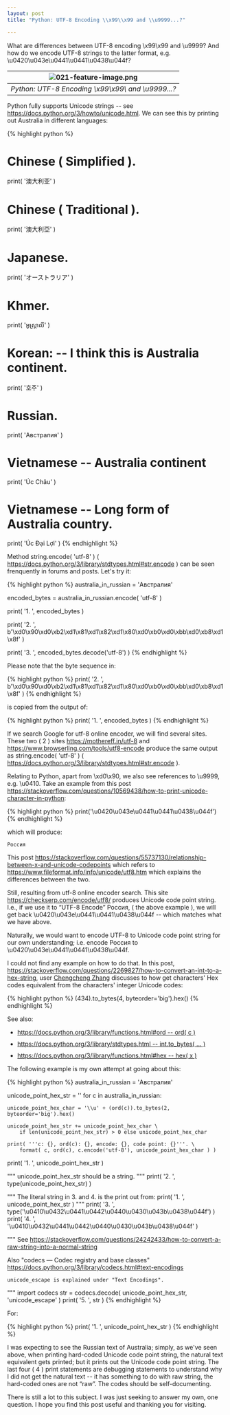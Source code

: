 ```yaml
---
layout: post
title: "Python: UTF-8 Encoding \\x99\\x99 and \\u9999...?"

---
```


What are differences between UTF-8 encoding \x99\x99 and \u9999? 
And how do we encode UTF-8 strings to the latter format, e.g. 
\u0420\u043e\u0441\u0441\u0438\u044f?

| ![021-feature-image.png](https://behainguyen.files.wordpress.com/2022/05/021-feature-image.png) |
|:--:|
| *Python: UTF-8 Encoding \x99\x99\ and \u9999...?* |

<span class="keyword">
Python</span> fully supports
<span class="keyword">
Unicode</span> strings -- see
<a href="https://docs.python.org/3/howto/unicode.html"
title="Unicode HOWTO" target="_blank">https://docs.python.org/3/howto/unicode.html</a>.
We can see this by printing out
<span class="keyword">
Australia</span> in different languages:

{% highlight python %}
# Chinese ( Simplified ).
print( '澳大利亚' )
# Chinese ( Traditional ).
print( '澳大利亞' )
# Japanese.
print( 'オーストラリア' )
# Khmer.
print( 'អូស្ត្រាលី' )
# Korean: -- I think this is Australia continent.
print( '호주' ) 
# Russian.
print( 'Австралия' )
# Vietnamese -- Australia continent
print( 'Úc Châu' )
# Vietnamese -- Long form of Australia country.
print( 'Úc Đại Lợi' )
{% endhighlight %}

Method
<span class="keyword">
string.encode( 'utf-8' )</span> (
<a href="https://docs.python.org/3/library/stdtypes.html#str.encode"
title="str.encode(encoding='utf-8', errors='strict')"
target="_blank">https://docs.python.org/3/library/stdtypes.html#str.encode</a> )
can be seen frenquently in forums and posts. Let's try it:

{% highlight python %}
australia_in_russian = 'Австралия'

encoded_bytes = australia_in_russian.encode( 'utf-8' )

print( '1. ', encoded_bytes )

print( '2. ', b'\xd0\x90\xd0\xb2\xd1\x81\xd1\x82\xd1\x80\xd0\xb0\xd0\xbb\xd0\xb8\xd1\x8f' )

print( '3. ', encoded_bytes.decode('utf-8') )
{% endhighlight %}

Please note that the <span class="keyword">
byte</span> sequence in:

{% highlight python %}
print( '2. ', b'\xd0\x90\xd0\xb2\xd1\x81\xd1\x82\xd1\x80\xd0\xb0\xd0\xbb\xd0\xb8\xd1\x8f' )
{% endhighlight %}

is copied from the output of:

{% highlight python %}
print( '1. ', encoded_bytes )
{% endhighlight %}

If we search Google for
<span class="keyword">
utf-8 online encoder</span>, we will find several sites. These two
( 2 ) sites
<a href="https://mothereff.in/utf-8" title="UTF-8 encoder/decoder"
target="_blank">https://mothereff.in/utf-8</a> and
<a href="https://www.browserling.com/tools/utf8-encode" title="UTF8 Encoder"
target="_blank">https://www.browserling.com/tools/utf8-encode</a> produce
the same output as
<span class="keyword">
string.encode( 'utf-8' )</span> (
<a href="https://docs.python.org/3/library/stdtypes.html#str.encode"
title="str.encode(encoding='utf-8', errors='strict')"
target="_blank">https://docs.python.org/3/library/stdtypes.html#str.encode</a> ).

Relating to <span class="keyword">
Python</span>,
apart from <span class="keyword">
\xd0\x90</span>, we also see references to 
<span class="keyword">
\u9999</span>, e.g. 
<span class="keyword">
\u0410</span>. Take an example from this post
<a href="https://stackoverflow.com/questions/10569438/how-to-print-unicode-character-in-python"
title="How to print Unicode character in Python?"
target="_blank">https://stackoverflow.com/questions/10569438/how-to-print-unicode-character-in-python</a>:

{% highlight python %}
print('\u0420\u043e\u0441\u0441\u0438\u044f')
{% endhighlight %}

which will produce:

```
Россия
```

This post
<a href="https://stackoverflow.com/questions/55737130/relationship-between-x-and-unicode-codepoints"
title="relationship between \x and unicode codepoints"
target="_blank">https://stackoverflow.com/questions/55737130/relationship-between-x-and-unicode-codepoints</a>
which refers to <a href="https://www.fileformat.info/info/unicode/utf8.htm"
title="UTF-8 Encoding"
target="_blank">https://www.fileformat.info/info/unicode/utf8.htm</a> which explains 
the differences between the two.

Still, resulting from
<span class="keyword">
utf-8 online encoder</span> search. This site
<a href="https://checkserp.com/encode/utf8/"
title="Utf-8 Converter"
target="_blank">https://checkserp.com/encode/utf8/</a> produces
<span class="keyword">
Unicode code point</span> string. I.e., if we use it to
<span class="keyword">
“UTF-8 Encode”</span>
<span class="keyword">
Россия</span>, ( the above example ), we will get back
<span class="keyword">
\u0420\u043e\u0441\u0441\u0438\u044f</span> -- which matches what
we have above.

Naturally, we would want to encode
<span class="keyword">
UTF-8</span> to <span class="keyword">
Unicode code point</span> string for our own understanding; i.e. encode
<span class="keyword">
Россия</span> to
<span class="keyword">
\u0420\u043e\u0441\u0441\u0438\u044f</span>.

I could not find any example on how to do that. In this post,
<a href="https://stackoverflow.com/questions/2269827/how-to-convert-an-int-to-a-hex-string"
title="How to convert an int to a hex string?"
target="_blank">https://stackoverflow.com/questions/2269827/how-to-convert-an-int-to-a-hex-string</a>,
user
<a href="https://stackoverflow.com/users/8011839/chengcheng-zhang"
title="Chengcheng Zhang"
target="_blank">Chengcheng Zhang</a> discusses to how get
characters' <span class="keyword">
Hex codes</span> equivalent from the characters' integer
<span class="keyword">
Unicode codes</span>:

{% highlight python %}
(434).to_bytes(4, byteorder='big').hex()
{% endhighlight %}

See also:

<ul>
<li>
<a href="https://docs.python.org/3/library/functions.html#ord" title="ord( c )"
target="_blank">https://docs.python.org/3/library/functions.html#ord -- ord( c )</a>
</li>

<li style="margin-top:10px">
<a href="https://docs.python.org/3/library/stdtypes.html" title="Built-in Types"
target="_blank">https://docs.python.org/3/library/stdtypes.html -- int.to_bytes( ... )</a>
</li>

<li style="margin-top:10px">
<a href="https://docs.python.org/3/library/functions.html#hex" title="hex( x )"
target="_blank">https://docs.python.org/3/library/functions.html#hex -- hex( x )</a>
</li>
</ul>

The following example is my own attempt at going about this:

{% highlight python %}
australia_in_russian = 'Австралия'

unicode_point_hex_str = ''
for c in australia_in_russian:

    unicode_point_hex_char = '\\u' + (ord(c)).to_bytes(2, byteorder='big').hex()

    unicode_point_hex_str += unicode_point_hex_char \
        if len(unicode_point_hex_str) > 0 else unicode_point_hex_char

    print( '''c: {}, ord(c): {}, encode: {}, code point: {}'''. \
	    format( c, ord(c), c.encode('utf-8'), unicode_point_hex_char ) )

print( '1. ', unicode_point_hex_str )

"""
unicode_point_hex_str should be a string.
"""
print( '2. ', type(unicode_point_hex_str) )

"""
The literal string in 3. and 4. is the print out from: print( '1. ', unicode_point_hex_str )
"""
print( '3. ', type('\u0410\u0432\u0441\u0442\u0440\u0430\u043b\u0438\u044f') )
print( '4. ', '\u0410\u0432\u0441\u0442\u0440\u0430\u043b\u0438\u044f' )

"""
See https://stackoverflow.com/questions/24242433/how-to-convert-a-raw-string-into-a-normal-string

Also "codecs — Codec registry and base classes"
    https://docs.python.org/3/library/codecs.html#text-encodings

    unicode_escape is explained under "Text Encodings".
"""
import codecs
str = codecs.decode( unicode_point_hex_str, 'unicode_escape' )
print( '5. ', str )
{% endhighlight %}

For:

{% highlight python %}
print( '1. ', unicode_point_hex_str )
{% endhighlight %}

I was expecting to see the
<span class="keyword">
Russian</span> text of
<span class="keyword">
Australia</span>; simply, as we've seen above, when printing hard-coded
<span class="keyword">
Unicode code point</span> string, the natural text equivalent gets
printed; but it prints out the
<span class="keyword">
Unicode code point</span> string.
The last four ( 4 )
<span class="keyword">
print</span> statements are debugging statements to understand why 
I did not get the natural text -- it has something to do with 
<span class="keyword">
raw string</span>, the hard-coded ones are not 
<span class="keyword">
“raw”</span>. The codes should be self-documenting.

There is still a lot to this subject. I was just seeking to answer my own, 
one question. I hope you find this post useful and thanking you for visiting. 